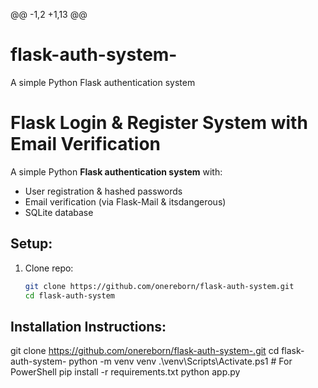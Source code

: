@@ -1,2 +1,13 @@
# flask-auth-system-
A simple Python Flask authentication system
# Flask Login & Register System with Email Verification

A simple Python **Flask authentication system** with:
- User registration & hashed passwords
- Email verification (via Flask-Mail & itsdangerous)
- SQLite database

##  Setup:

1. Clone repo:
   ```bash
   git clone https://github.com/onereborn/flask-auth-system.git
   cd flask-auth-system

##  Installation Instructions:

git clone https://github.com/onereborn/flask-auth-system-.git
cd flask-auth-system-
python -m venv venv
.\venv\Scripts\Activate.ps1  # For PowerShell
pip install -r requirements.txt
python app.py
